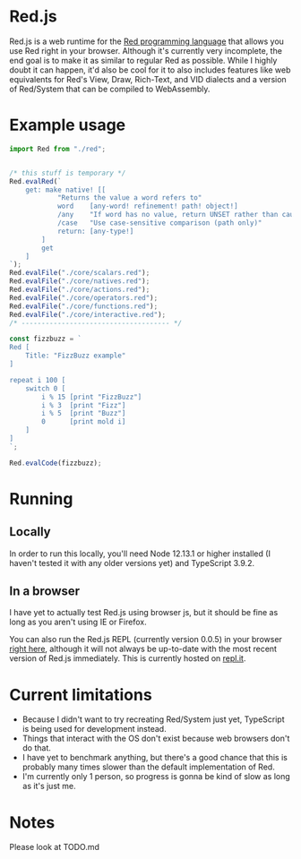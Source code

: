 ﻿# Red.js

Red.js is a web runtime for the [Red programming language](https://www.red-lang.org/) that allows you use Red right in your browser. Although it's currently very incomplete, the end goal is to make it as similar to regular Red as possible. While I highly doubt it can happen, it'd also be cool for it to also includes features like web equivalents for Red's View, Draw, Rich-Text, and VID dialects and a version of Red/System that can be compiled to WebAssembly.


# Example usage

```typescript
import Red from "./red";


/* this stuff is temporary */
Red.evalRed(`
	get: make native! [[
			"Returns the value a word refers to"
			word	[any-word! refinement! path! object!]
			/any    "If word has no value, return UNSET rather than causing an error"
			/case   "Use case-sensitive comparison (path only)"
			return: [any-type!]
		]
		get
	]
`);
Red.evalFile("./core/scalars.red");
Red.evalFile("./core/natives.red");
Red.evalFile("./core/actions.red");
Red.evalFile("./core/operators.red");
Red.evalFile("./core/functions.red");
Red.evalFile("./core/interactive.red");
/* ------------------------------------- */

const fizzbuzz = `
Red [
	Title: "FizzBuzz example"
]

repeat i 100 [
	switch 0 [
		i % 15 [print "FizzBuzz"]
		i % 3  [print "Fizz"]
		i % 5  [print "Buzz"]
		0      [print mold i]
	]
]
`;

Red.evalCode(fizzbuzz);
```

# Running

## Locally
In order to run this locally, you'll need Node 12.13.1 or higher installed (I haven't tested it with any older versions yet) and TypeScript 3.9.2.

## In a browser
I have yet to actually test Red.js using browser js, but it should be fine as long as you aren't using IE or Firefox.

You can also run the Red.js REPL (currently version 0.0.5) in your browser [right here](https://redjs-compiled-repl.theangryepicbanana.repl.run), although it will not always be up-to-date with the most recent version of Red.js immediately. This is currently hosted on [repl.it](https://repl.it/).


# Current limitations

- Because I didn't want to try recreating Red/System just yet, TypeScript is being used for development instead.
- Things that interact with the OS don't exist because web browsers don't do that.
- I have yet to benchmark anything, but there's a good chance that this is probably many times slower than the default implementation of Red.
- I'm currently only 1 person, so progress is gonna be kind of slow as long as it's just me.


# Notes

Please look at TODO.md